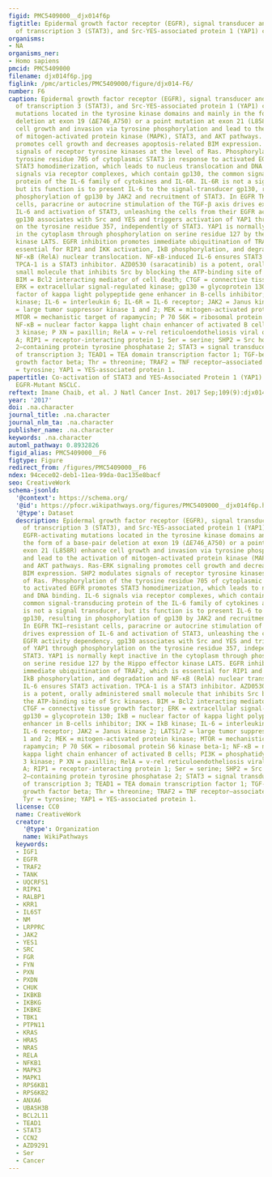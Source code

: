```yaml
---
figid: PMC5409000__djx014f6p
figtitle: Epidermal growth factor receptor (EGFR), signal transducer and activator
  of transcription 3 (STAT3), and Src-YES-associated protein 1 (YAP1) crosstalk
organisms:
- NA
organisms_ner:
- Homo sapiens
pmcid: PMC5409000
filename: djx014f6p.jpg
figlink: /pmc/articles/PMC5409000/figure/djx014-F6/
number: F6
caption: Epidermal growth factor receptor (EGFR), signal transducer and activator
  of transcription 3 (STAT3), and Src-YES-associated protein 1 (YAP1) crosstalk. EGFR-activating
  mutations located in the tyrosine kinase domains and mainly in the form of a base-pair
  deletion at exon 19 (ΔE746_A750) or a point mutation at exon 21 (L858R) enhance
  cell growth and invasion via tyrosine phosphorylation and lead to the activation
  of mitogen-activated protein kinase (MAPK), STAT3, and AKT pathways. Ras-ERK signaling
  promotes cell growth and decreases apoptosis-related BIM expression. SHP2 modulates
  signals of receptor tyrosine kinases at the level of Ras. Phosphorylation of the
  tyrosine residue 705 of cytoplasmic STAT3 in response to activated EGFR promotes
  STAT3 homodimerization, which leads to nucleus translocation and DNA binding. IL-6
  signals via receptor complexes, which contain gp130, the common signal-transducing
  protein of the IL-6 family of cytokines and IL-6R. IL-6R is not a signal transducer,
  but its function is to present IL-6 to the signal-transducer gp130, resulting in
  phosphorylation of gp130 by JAK2 and recruitment of STAT3. In EGFR TKI–resistant
  cells, paracrine or autocrine stimulation of the TGF-β axis drives expression of
  IL-6 and activation of STAT3, unleashing the cells from their EGFR activity dependency.
  gp130 associates with Src and YES and triggers activation of YAP1 through phosphorylation
  on the tyrosine residue 357, independently of STAT3. YAP1 is normally kept inactive
  in the cytoplasm through phosphorylation on serine residue 127 by the Hippo effector
  kinase LATS. EGFR inhibition promotes immediate ubiquitination of TRAF2, which is
  essential for RIP1 and IKK activation, IkB phosphorylation, and degradation and
  NF-κB (RelA) nuclear translocation. NF-κB-induced IL-6 ensures STAT3 activation.
  TPCA-1 is a STAT3 inhibitor. AZD0530 (saracatinib) is a potent, orally administered
  small molecule that inhibits Src by blocking the ATP-binding site of Src kinases.
  BIM = Bcl2 interacting mediator of cell death; CTGF = connective tissue growth factor;
  ERK = extracellular signal-regulated kinase; gp130 = glycoprotein 130; IkB = nuclear
  factor of kappa light polypeptide gene enhancer in B-cells inhibitor; IKK = IkB
  kinase; IL-6 = interleukin 6; IL-6R = IL-6 receptor; JAK2 = Janus kinase 2; LATS1/2
  = large tumor suppressor kinase 1 and 2; MEK = mitogen-activated protein kinase;
  MTOR = mechanistic target of rapamycin; P 70 S6K = ribosomal protein S6 kinase beta-1;
  NF-κB = nuclear factor kappa light chain enhancer of activated B cells; PI3K = phosphatidylinositide
  3 kinase; P XN = paxillin; RelA = v-rel reticuloendotheliosis viral oncogene homolog
  A; RIP1 = receptor-interacting protein 1; Ser = serine; SHP2 = Src homology region
  2–containing protein tyrosine phosphatase 2; STAT3 = signal transducer and activator
  of transcription 3; TEAD1 = TEA domain transcription factor 1; TGF-beta = transforming
  growth factor beta; Thr = threonine; TRAF2 = TNF receptor–associated factor 2; Tyr
  = tyrosine; YAP1 = YES-associated protein 1.
papertitle: Co-activation of STAT3 and YES-Associated Protein 1 (YAP1) Pathway in
  EGFR-Mutant NSCLC.
reftext: Imane Chaib, et al. J Natl Cancer Inst. 2017 Sep;109(9):djx014.
year: '2017'
doi: .na.character
journal_title: .na.character
journal_nlm_ta: .na.character
publisher_name: .na.character
keywords: .na.character
automl_pathway: 0.8932826
figid_alias: PMC5409000__F6
figtype: Figure
redirect_from: /figures/PMC5409000__F6
ndex: 94cece02-deb1-11ea-99da-0ac135e8bacf
seo: CreativeWork
schema-jsonld:
  '@context': https://schema.org/
  '@id': https://pfocr.wikipathways.org/figures/PMC5409000__djx014f6p.html
  '@type': Dataset
  description: Epidermal growth factor receptor (EGFR), signal transducer and activator
    of transcription 3 (STAT3), and Src-YES-associated protein 1 (YAP1) crosstalk.
    EGFR-activating mutations located in the tyrosine kinase domains and mainly in
    the form of a base-pair deletion at exon 19 (ΔE746_A750) or a point mutation at
    exon 21 (L858R) enhance cell growth and invasion via tyrosine phosphorylation
    and lead to the activation of mitogen-activated protein kinase (MAPK), STAT3,
    and AKT pathways. Ras-ERK signaling promotes cell growth and decreases apoptosis-related
    BIM expression. SHP2 modulates signals of receptor tyrosine kinases at the level
    of Ras. Phosphorylation of the tyrosine residue 705 of cytoplasmic STAT3 in response
    to activated EGFR promotes STAT3 homodimerization, which leads to nucleus translocation
    and DNA binding. IL-6 signals via receptor complexes, which contain gp130, the
    common signal-transducing protein of the IL-6 family of cytokines and IL-6R. IL-6R
    is not a signal transducer, but its function is to present IL-6 to the signal-transducer
    gp130, resulting in phosphorylation of gp130 by JAK2 and recruitment of STAT3.
    In EGFR TKI–resistant cells, paracrine or autocrine stimulation of the TGF-β axis
    drives expression of IL-6 and activation of STAT3, unleashing the cells from their
    EGFR activity dependency. gp130 associates with Src and YES and triggers activation
    of YAP1 through phosphorylation on the tyrosine residue 357, independently of
    STAT3. YAP1 is normally kept inactive in the cytoplasm through phosphorylation
    on serine residue 127 by the Hippo effector kinase LATS. EGFR inhibition promotes
    immediate ubiquitination of TRAF2, which is essential for RIP1 and IKK activation,
    IkB phosphorylation, and degradation and NF-κB (RelA) nuclear translocation. NF-κB-induced
    IL-6 ensures STAT3 activation. TPCA-1 is a STAT3 inhibitor. AZD0530 (saracatinib)
    is a potent, orally administered small molecule that inhibits Src by blocking
    the ATP-binding site of Src kinases. BIM = Bcl2 interacting mediator of cell death;
    CTGF = connective tissue growth factor; ERK = extracellular signal-regulated kinase;
    gp130 = glycoprotein 130; IkB = nuclear factor of kappa light polypeptide gene
    enhancer in B-cells inhibitor; IKK = IkB kinase; IL-6 = interleukin 6; IL-6R =
    IL-6 receptor; JAK2 = Janus kinase 2; LATS1/2 = large tumor suppressor kinase
    1 and 2; MEK = mitogen-activated protein kinase; MTOR = mechanistic target of
    rapamycin; P 70 S6K = ribosomal protein S6 kinase beta-1; NF-κB = nuclear factor
    kappa light chain enhancer of activated B cells; PI3K = phosphatidylinositide
    3 kinase; P XN = paxillin; RelA = v-rel reticuloendotheliosis viral oncogene homolog
    A; RIP1 = receptor-interacting protein 1; Ser = serine; SHP2 = Src homology region
    2–containing protein tyrosine phosphatase 2; STAT3 = signal transducer and activator
    of transcription 3; TEAD1 = TEA domain transcription factor 1; TGF-beta = transforming
    growth factor beta; Thr = threonine; TRAF2 = TNF receptor–associated factor 2;
    Tyr = tyrosine; YAP1 = YES-associated protein 1.
  license: CC0
  name: CreativeWork
  creator:
    '@type': Organization
    name: WikiPathways
  keywords:
  - IGF1
  - EGFR
  - TRAF2
  - TANK
  - UQCRFS1
  - RIPK1
  - RALBP1
  - KRR1
  - IL6ST
  - NM
  - LRPPRC
  - JAK2
  - YES1
  - SRC
  - FGR
  - FYN
  - PXN
  - PXDN
  - CHUK
  - IKBKB
  - IKBKG
  - IKBKE
  - TBK1
  - PTPN11
  - KRAS
  - HRAS
  - NRAS
  - RELA
  - NFKB1
  - MAPK3
  - MAPK1
  - RPS6KB1
  - RPS6KB2
  - ANXA6
  - UBASH3B
  - BCL2L11
  - TEAD1
  - STAT3
  - CCN2
  - AZD9291
  - Ser
  - Cancer
---
```


